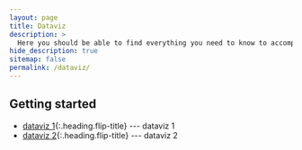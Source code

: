 ```yaml
---
layout: page
title: Dataviz
description: >
  Here you should be able to find everything you need to know to accomplish the most common tasks when blogging with Hydejack.
hide_description: true
sitemap: false
permalink: /dataviz/
---
```


## Getting started
* [dataviz 1]{:.heading.flip-title} --- dataviz 1
* [dataviz 2]{:.heading.flip-title} --- dataviz 2

<!-- {:.related-posts.faded} -->

[dataviz 1]: dviz_1.md
[dataviz 2]: dviz_2.md
